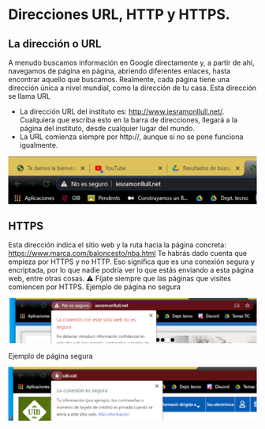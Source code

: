 # Direcciones URL, HTTP y HTTPS.

## La dirección o URL

A menudo buscamos información en Google directamente y, a partir de ahí, navegamos de página en página, abriendo diferentes enlaces, hasta encontrar aquello que buscamos.
Realmente, cada página tiene una dirección única a nivel mundial, como la dirección de tu casa. Esta dirección se llama URL
- La dirección URL del instituto es: http://www.iesramonllull.net/. Cualquiera que escriba esto en la barra de direcciones, llegará a la página del instituto, desde cualquier lugar del mundo.
- La URL comienza siempre por http://, aunque si no se pone funciona igualmente.

![](img/2022-12-14-09-15-40.png)

## HTTPS

Esta dirección indica el sitio web y la ruta hacia la página concreta:
https://www.marca.com/baloncesto/nba.html
Te habrás dado cuenta que empieza por HTTPS y no HTTP. Eso significa que es una conexión segura y encriptada, por lo que nadie podría ver lo que estás enviando a esta página web, entre otras cosas.
⚠️ Fíjate siempre que las páginas que visites comiencen por HTTPS.
Ejemplo de página no segura

![](img/2022-12-14-09-15-54.png)

Ejemplo de página segura

![](img/2022-12-14-09-16-04.png)

